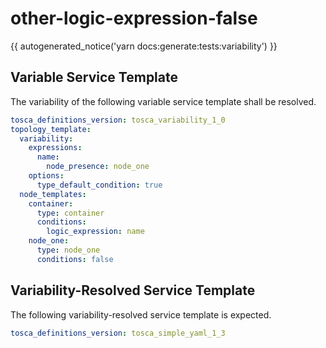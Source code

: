 # other-logic-expression-false

{{ autogenerated_notice('yarn docs:generate:tests:variability') }}


## Variable Service Template

The variability of the following variable service template shall be resolved.

```yaml linenums="1"
tosca_definitions_version: tosca_variability_1_0
topology_template:
  variability:
    expressions:
      name:
        node_presence: node_one
    options:
      type_default_condition: true
  node_templates:
    container:
      type: container
      conditions:
        logic_expression: name
    node_one:
      type: node_one
      conditions: false
```



## Variability-Resolved Service Template

The following variability-resolved service template is expected.

```yaml linenums="1"
tosca_definitions_version: tosca_simple_yaml_1_3
```

